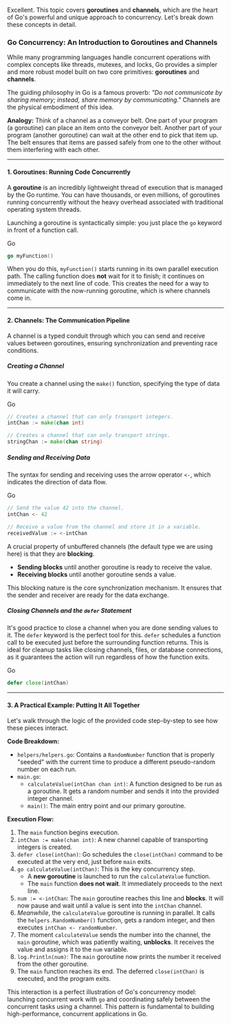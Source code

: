 Excellent. This topic covers **goroutines** and **channels**, which are the heart of Go's powerful and unique approach to concurrency. Let's break down these concepts in detail.

### Go Concurrency: An Introduction to Goroutines and Channels

While many programming languages handle concurrent operations with complex concepts like threads, mutexes, and locks, Go provides a simpler and more robust model built on two core primitives: **goroutines** and **channels**.

The guiding philosophy in Go is a famous proverb: _"Do not communicate by sharing memory; instead, share memory by communicating."_ Channels are the physical embodiment of this idea.

**Analogy:** Think of a channel as a conveyor belt. One part of your program (a goroutine) can place an item onto the conveyor belt. Another part of your program (another goroutine) can wait at the other end to pick that item up. The belt ensures that items are passed safely from one to the other without them interfering with each other.

---

#### 1. Goroutines: Running Code Concurrently

A **goroutine** is an incredibly lightweight thread of execution that is managed by the Go runtime. You can have thousands, or even millions, of goroutines running concurrently without the heavy overhead associated with traditional operating system threads.

Launching a goroutine is syntactically simple: you just place the `go` keyword in front of a function call.

Go

```Go
go myFunction()
```

When you do this, `myFunction()` starts running in its own parallel execution path. The calling function does **not** wait for it to finish; it continues on immediately to the next line of code. This creates the need for a way to communicate with the now-running goroutine, which is where channels come in.

---

#### 2. Channels: The Communication Pipeline

A channel is a typed conduit through which you can send and receive values between goroutines, ensuring synchronization and preventing race conditions.

##### Creating a Channel

You create a channel using the `make()` function, specifying the type of data it will carry.

Go

```Go
// Creates a channel that can only transport integers.
intChan := make(chan int)

// Creates a channel that can only transport strings.
stringChan := make(chan string)
```

##### Sending and Receiving Data

The syntax for sending and receiving uses the arrow operator `<-`, which indicates the direction of data flow.

Go

```Go
// Send the value 42 into the channel.
intChan <- 42

// Receive a value from the channel and store it in a variable.
receivedValue := <-intChan
```

A crucial property of unbuffered channels (the default type we are using here) is that they are **blocking**.

- **Sending blocks** until another goroutine is ready to receive the value.
- **Receiving blocks** until another goroutine sends a value.

This blocking nature is the core synchronization mechanism. It ensures that the sender and receiver are ready for the data exchange.

##### Closing Channels and the `defer` Statement

It's good practice to close a channel when you are done sending values to it. The `defer` keyword is the perfect tool for this. `defer` schedules a function call to be executed just before the surrounding function returns. This is ideal for cleanup tasks like closing channels, files, or database connections, as it guarantees the action will run regardless of how the function exits.

Go

```Go
defer close(intChan)
```

---

#### 3. A Practical Example: Putting It All Together

Let's walk through the logic of the provided code step-by-step to see how these pieces interact.

**Code Breakdown:**

- `helpers/helpers.go`: Contains a `RandomNumber` function that is properly "seeded" with the current time to produce a different pseudo-random number on each run.
- `main.go`:
    - `calculateValue(intChan chan int)`: A function designed to be run as a goroutine. It gets a random number and sends it into the provided integer channel.
    - `main()`: The main entry point and our primary goroutine.

**Execution Flow:**

1. The `main` function begins execution.
2. `intChan := make(chan int)`: A new channel capable of transporting integers is created.
3. `defer close(intChan)`: Go schedules the `close(intChan)` command to be executed at the very end, just before `main` exits.
4. `go calculateValue(intChan)`: This is the key concurrency step.
    - A **new goroutine** is launched to run the `calculateValue` function.
    - The `main` function **does not wait**. It immediately proceeds to the next line.
5. `num := <-intChan`: The `main` goroutine reaches this line and **blocks**. It will now pause and wait until a value is sent into the `intChan` channel.
6. _Meanwhile_, the `calculateValue` goroutine is running in parallel. It calls the `helpers.RandomNumber()` function, gets a random integer, and then executes `intChan <- randomNumber`.
7. The moment `calculateValue` sends the number into the channel, the `main` goroutine, which was patiently waiting, **unblocks**. It receives the value and assigns it to the `num` variable.
8. `log.Println(num)`: The `main` goroutine now prints the number it received from the other goroutine.
9. The `main` function reaches its end. The deferred `close(intChan)` is executed, and the program exits.

This interaction is a perfect illustration of Go's concurrency model: launching concurrent work with `go` and coordinating safely between the concurrent tasks using a channel. This pattern is fundamental to building high-performance, concurrent applications in Go.